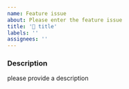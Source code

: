 ```yaml
---
name: Feature issue
about: Please enter the feature issue
title: '🔗 title'
labels: ''
assignees: ''
---
```


### Description

please provide a description
